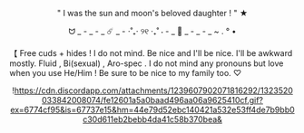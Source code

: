 <div align="center">

" I was the sun and moon's beloved daughter ! " ★

ᗢ _ - _ - _ ☄️ _ - ⋅˚₊‧ ୨୧ ‧₊˚ ⋅ - _ 🌊 _ - _ - _ ~ . ° •

</div>

【 Free cuds + hides ! I do not mind.
Be nice and I'll be nice. I'll be awkward mostly.
Fluid , Bi(sexual) , Aro-spec . I do not mind any pronouns but love when you use He/Him !
Be sure to be nice to my family too. ♡
<div align="center">

!https://cdn.discordapp.com/attachments/1239607902071816292/1323520033842008074/fe12601a5a0baad496aa06a9625410cf.gif?ex=6774cf95&is=67737e15&hm=44e79d52ebc140421a532e53ff4de7b9bb0c30d611eb2bebb4da41c58b370bea&

</div>
